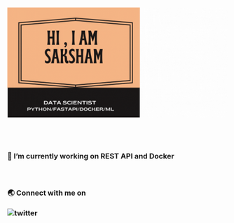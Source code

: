 ###  <img src="des.gif">
<!-- align="left" width="800" height="300" -->
<br>
<br>
<h3> 🌱 I’m currently working on REST API and Docker  
<br>
<br>
<br>

<h3> 🌏  Connect with me on
<br>
<br>
<img src='https://img.shields.io/twitter/url?style=social&url=https://twitter.com/guptaS_98' alt='twitter'>
